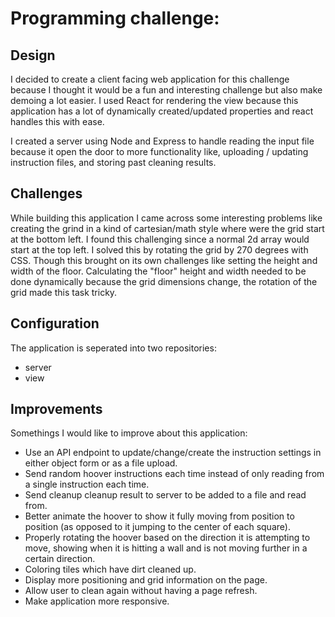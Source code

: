 # Programming challenge:

## Design
I decided to create a client facing web application for this challenge because I thought it would be a fun and interesting challenge but also make demoing a lot easier. I used React for rendering the view because this application has a lot of dynamically created/updated properties and react handles this with ease.

I created a server using Node and Express to handle reading the input file because it open the door to more functionality like, uploading / updating instruction files, and storing past cleaning results.

## Challenges
While building this application I came across some interesting problems like creating the grind in a kind of cartesian/math style where were the grid start at the bottom left. I found this challenging since a normal 2d array would start at the top left. I solved this by rotating the grid by 270 degrees with CSS. Though this brought on its own challenges like setting the height and width of the floor. Calculating the "floor" height and width needed to be done dynamically because the grid dimensions change, the rotation of the grid made this task tricky.

## Configuration
The application is seperated into two repositories:
* server
* view

## Improvements
Somethings I would like to improve about this application:
* Use an API endpoint to update/change/create the instruction settings in either object form or as a file upload.
* Send random hoover instructions each time instead of only reading from a single instruction each time.
* Send cleanup cleanup result to server to be added to a file and read from.
* Better animate the hoover to show it fully moving from position to position (as opposed to it jumping to the center of each square).
* Properly rotating the hoover based on the direction it is attempting to move, showing when it is hitting a wall and is not moving further in a certain direction.
* Coloring tiles which have dirt cleaned up.
* Display more positioning and grid information on the page.
* Allow user to clean again without having a page refresh.
* Make application more responsive.
